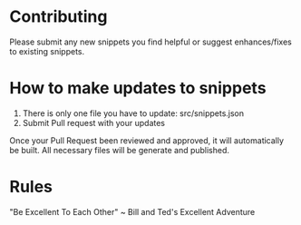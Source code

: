 # Contributing

Please submit any new snippets you find helpful or suggest enhances/fixes to existing snippets.

# How to make updates to snippets

1) There is only one file you have to update: src/snippets.json
2) Submit Pull request with your updates

Once your Pull Request been reviewed and approved, it will automatically be built. All necessary files will be generate and published.

# Rules

"Be Excellent To Each Other" ~ Bill and Ted's Excellent Adventure